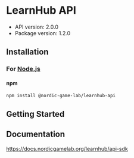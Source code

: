 # LearnHub API

- API version: 2.0.0
- Package version: 1.2.0

## Installation

### For [Node.js](https://nodejs.org/)

#### npm

```shell
npm install @nordic-game-lab/learnhub-api
```

## Getting Started

## Documentation
https://docs.nordicgamelab.org/learnhub/api-sdk
